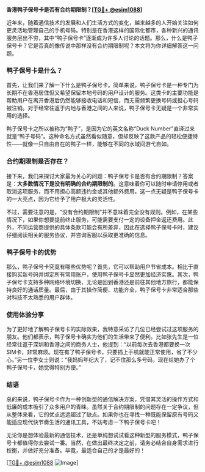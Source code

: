 **香港鸭子保号卡是否有合约期限制？[[TG💪+ @esim1088](https://t.me/s/esim1088)]**

近年来，随着通信技术的发展和人们生活方式的变化，越来越多的人开始关注如何更灵活地管理自己的手机号码。特别是在香港这样的国际化都市，各种新兴的通讯服务层出不穷，其中“鸭子保号卡”逐渐成为许多人讨论的话题。那么，什么是鸭子保号卡？它是否真的像传说中那样没有合约期限制呢？本文将为你详细解答这一问题。

### 鸭子保号卡是什么？

首先，让我们来了解一下什么是鸭子保号卡。简单来说，鸭子保号卡是一种专门为长期不在香港居住但又希望保留本地号码的用户设计的服务。这类卡的主要功能是帮助用户在离开香港后仍然能够接收电话和短信，而无需频繁更换号码或担心号码被注销。对于经常往返于内地与香港之间的人来说，鸭子保号卡无疑是一个非常实用的选择。

鸭子保号卡之所以被称为“鸭子”，是因为它的英文名称“Duck Number”直译过来就是“鸭子号码”。这种命名方式虽然看似随意，但却反映了这款产品的轻松便捷特性——就像一只自由自在的鸭子一样，能够在不同的水域间游弋自如。

### 合约期限制是否存在？

接下来，我们来探讨大家最为关心的问题：鸭子保号卡是否有合约期限制？答案是：**大多数情况下是没有明确的合约期限制的**。这意味着你可以随时申请停用或者取消这项服务，而不用担心高额违约金或其他额外费用。这一点无疑是鸭子保号卡的一大亮点，因为它给予了用户极大的灵活性。

不过，需要注意的是，“没有合约期限制”并不意味着完全没有规则。例如，在某些情况下，如果你想要提前终止服务，可能需要支付一定的设备押金返还费用。此外，不同运营商提供的具体条款可能会有所差异，因此在选择鸭子保号卡时，建议仔细阅读相关的服务协议，并咨询客服以获取更准确的信息。

### 鸭子保号卡的优势

那么，鸭子保号卡究竟有哪些优势呢？首先，它可以帮助用户节省成本。相比于直接购买新号码并绑定所有常用账户，使用鸭子保号卡显然更加经济实惠。其次，鸭子保号卡支持多种网络环境切换，无论是回到香港还是前往其他地方旅行，都能保持良好的通话质量。最后，由于其操作简便、功能齐全，鸭子保号卡非常适合那些对科技不太熟悉的用户群体。

### 使用体验分享

为了更好地了解鸭子保号卡的实际效果，我特意采访了几位已经尝试过这项服务的朋友。他们都表示，鸭子保号卡确实为他们的生活带来了便利。比如张先生是一位经常往返于深圳和香港之间的商务人士，他提到：“以前每次去香港都要换一次SIM卡，非常麻烦。现在有了鸭子保号卡，只要插上手机就能正常使用，省了不少心。”另一位李女士则说：“我妈妈年纪大了，记不住那么多号码，现在给她办了个鸭子保号卡，她觉得特别方便。”

### 结语

总的来说，鸭子保号卡作为一种创新型的通信解决方案，凭借其灵活的操作方式和低廉的成本吸引了众多用户的青睐。虽然关于合约期限制的问题存在一定争议，但从整体来看，它的优点远远超过了缺点。如果你也在寻找一种既能保留原有号码又能适应现代快节奏生活的通讯工具，不妨考虑一下鸭子保号卡吧！

无论你是想体验最新的通信技术，还是单纯想试试看这种新型的服务模式，鸭子保号卡都值得你去尝试一番。当然，在做出最终决定之前，请务必结合自身需求进行权衡，并做好充分准备。毕竟，最适合自己的才是最好的！

[[TG💪+ @esim1088](https://t.me/s/esim1088) ![Image](https://i.postimg.cc/4NQfJmqS/Snipaste-2025-05-13-00-14-12.png)]